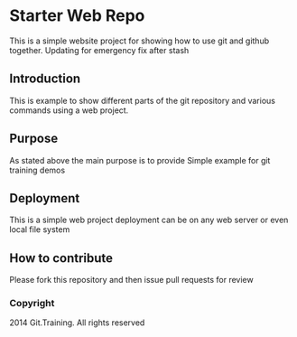 # Starter Web Repo

This is a simple website project for showing 
how to use git and github together.
Updating for emergency fix after stash

## Introduction

This is example to show different parts of the git
repository and various commands using a web project.

## Purpose

As stated above the main purpose is to provide 
Simple example for git training demos

## Deployment

This is a simple web project deployment can be on any 
web server or even local file system

## How to contribute

Please fork this repository and then issue
pull requests for review

### Copyright  

2014 Git.Training. All rights reserved